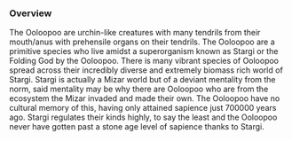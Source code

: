 
### Overview

The Ooloopoo are urchin-like creatures with many tendrils from their mouth/anus with prehensile organs on their tendrils.  The Ooloopoo are a primitive species who live amidst a superorganism known as Stargi or the Folding God by the Ooloopoo.  There is many vibrant species of Ooloopoo spread across their incredibly diverse and extremely biomass rich world of Stargi.  Stargi is actually a Mizar world but of a deviant mentality from the norm, said mentality may be why there are Ooloopoo who are from the ecosystem the Mizar invaded and made their own.  The Ooloopoo have no cultural memory of this, having only attained sapience just 700000 years ago.  Stargi regulates their kinds highly, to say the least and the Ooloopoo never have gotten past a stone age level of sapience thanks to Stargi.   
